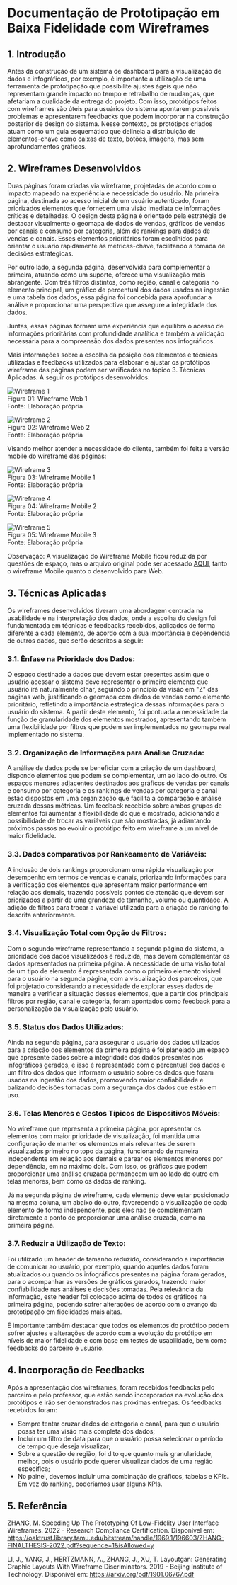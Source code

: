 # Documentação de Prototipação em Baixa Fidelidade com Wireframes

## 1. Introdução

Antes da construção de um sistema de dashboard para a visualização de dados e infográficos, por exemplo, é importante a utilização de uma ferramenta de prototipação que possibilite ajustes ágeis que não representam grande impacto no tempo e retrabalho de mudanças, que afetariam a qualidade da entrega do projeto. Com isso, protótipos feitos com wireframes são úteis para usuários do sistema apontarem possíveis problemas e apresentarem feedbacks que podem incorporar na construção posterior de design do sistema. Nesse contexto, os protótipos criados atuam como um guia esquemático que delineia a distribuição de elementos-chave como caixas de texto, botões, imagens, mas sem aprofundamentos gráficos.

## 2. Wireframes Desenvolvidos

Duas páginas foram criadas via wireframe, projetadas de acordo com o impacto mapeado na experiência e necessidade do usuário. Na primeira página, destinada ao acesso inicial de um usuário autenticado, foram priorizados elementos que fornecem uma visão imediata de informações críticas e detalhadas. O design desta página é orientado pela estratégia de destacar visualmente o geomapa de dados de vendas, gráficos de vendas por canais e consumo por categoria, além de rankings para dados de vendas e canais. Esses elementos prioritários foram escolhidos para orientar o usuário rapidamente às métricas-chave, facilitando a tomada de decisões estratégicas.

Por outro lado, a segunda página, desenvolvida para complementar a primeira, atuando como um suporte, oferece uma visualização mais abrangente. Com três filtros distintos, como região, canal e categoria no elemento principal, um gráfico de percentual dos dados usados na ingestão e uma tabela dos dados, essa página foi concebida para aprofundar a análise e proporcionar uma perspectiva que assegure a integridade dos dados. 

Juntas, essas páginas formam uma experiência que equilibra o acesso de informações prioritárias com profundidade analítica e também a validação necessária para a compreensão dos dados presentes nos infográficos. 

Mais informações sobre a escolha da posição dos elementos e técnicas utilizadas e feedbacks utilizados para elaborar e ajustar os protótipos wireframe das páginas podem ser verificados no tópico 3. Técnicas Aplicadas. A seguir os protótipos desenvolvidos:

![Wireframe 1](https://github.com/2023M8T4Inteli/grupo4/blob/dev/assets/Wireframe_Web1.png) <br>
Figura 01: Wireframe Web 1  <br>
Fonte: Elaboração própria

![Wireframe 2](https://github.com/2023M8T4Inteli/grupo4/blob/dev/assets/Wireframe_Web2.png) <br>
Figura 02: Wireframe Web 2  <br>
Fonte: Elaboração própria

Visando melhor atender a necessidade do cliente, também foi feita a versão mobile do wireframe das páginas:

![Wireframe 3](https://github.com/2023M8T4Inteli/grupo4/blob/dev/assets/Wireframe_Mobile1.png) <br>
Figura 03: Wireframe Mobile 1  <br>
Fonte: Elaboração própria

![Wireframe 4](https://github.com/2023M8T4Inteli/grupo4/blob/dev/assets/Wireframe_Mobile2.png) <br>
Figura 04: Wireframe Mobile 2  <br>
Fonte: Elaboração própria

![Wireframe 5](https://github.com/2023M8T4Inteli/grupo4/blob/dev/assets/Wireframe_Mobile3.png) <br>
Figura 05: Wireframe Mobile 3  <br>
Fonte: Elaboração própria

Observação: A visualização do Wireframe Mobile ficou reduzida por questões de espaço, mas o arquivo original pode ser acessado [AQUI](https://app.moqups.com/InJEUgJ6Sd2CN11iqjJgNt2xtHRaTV99/view/page/a7f76f924), tanto o wireframe Mobile quanto o desenvolvido para Web.

## 3. Técnicas Aplicadas

Os wireframes desenvolvidos tiveram uma abordagem centrada na usabilidade e na interpretação dos dados, onde a escolha do design foi fundamentada em técnicas e feedbacks recebidos, aplicados de forma diferente a cada elemento, de acordo com a sua importância e dependência de outros dados, que serão descritos a seguir:

### 3.1. Ênfase na Prioridade dos Dados:
O espaço destinado a dados que devem estar presentes assim que o usuário acessar o sistema deve representar o primeiro elemento que usuário irá naturalmente olhar, seguindo o princípio da visão em "Z" das páginas web, justificando o geomapa com dados de vendas como elemento prioritário, refletindo a importância estratégica dessas informações para o usuário do sistema. 
A partir deste elemento, foi pontuada a necessidade da função de granularidade dos elementos mostrados, apresentando também uma flexibilidade por filtros que podem ser implementados no geomapa real implementado no sistema.

### 3.2. Organização de Informações para Análise Cruzada:
A análise de dados pode se beneficiar com a criação de um dashboard, dispondo elementos que podem se complementar, um ao lado do outro. Os espaços menores adjacentes destinados aos gráficos de vendas por canais e consumo por categoria e os rankings de vendas por categoria e canal estão dispostos em uma organização que facilita a comparação e análise cruzada dessas métricas. 
Um feedback recebido sobre ambos grupos de elementos foi aumentar a flexibilidade do que é mostrado, adicionando a possibilidade de trocar as variáveis que são mostradas, já adiantando próximos passos ao evoluir o protótipo feito em wireframe a um nível de maior fidelidade. 

### 3.3. Dados comparativos por Rankeamento de Variáveis:
A inclusão de dois rankings proporcionam uma rápida visualização por desempenho em termos de vendas e canais, priorizando informações para a verificação dos elementos que apresentam maior performance em relação aos demais, trazendo possíveis pontos de atenção que devem ser priorizados a partir de uma grandeza de tamanho, volume ou quantidade.
A adição de filtros para trocar a variável utilizada para a criação do ranking foi descrita anteriormente.

### 3.4. Visualização Total com Opção de Filtros:
Com o segundo wireframe representando a segunda página do sistema, a prioridade dos dados visualizados é reduzida, mas devem complementar os dados apresentados na primeira página. A necessidade de uma visão total de um tipo de elemento é representada como o primeiro elemento visível para o usuário na segunda página, com a visualização dos parceiros, que foi projetado considerando a necessidade de explorar esses dados de maneira a verificar a situação desses elementos, que a partir dos principais filtros por região, canal e categoria, foram apontados como feedback para a personalização da visualização pelo usuário.

### 3.5. Status dos Dados Utilizados:
Ainda na segunda página, para assegurar o usuário dos dados utilizados para a criação dos elementos da primeira página é foi planejado um espaço que apresente dados sobre a integridade dos dados presentes nos infográficos gerados, e isso é representado com o percentual dos dados e um filtro dos dados que informam o usuário sobre os dados que foram usados na ingestão dos dados, promovendo maior confiabilidade e balizando decisões tomadas com a segurança dos dados que estão em uso.

### 3.6. Telas Menores e Gestos Típicos de Dispositivos Móveis:
No wireframe que representa a primeira página, por apresentar os elementos com maior prioridade de visualização, foi mantida uma configuração de manter os elementos mais relevantes de serem visualizados primeiro no topo da página, funcionando de maneira independente em relação aos demais e parear os elementos menores por dependência, em no máximo dois. Com isso, os gráficos que podem proporcionar uma análise cruzada permanecem um ao lado do outro em telas menores, bem como os dados de ranking.

Já na segunda página de wireframe, cada elemento deve estar posicionado na mesma coluna, um abaixo do outro, favorecendo a visualização de cada elemento de forma independente, pois eles não se complementam diretamente a ponto de proporcionar uma análise cruzada, como na primeira página.

### 3.7. Reduzir a Utilização de Texto:
Foi utilizado um header de tamanho reduzido, considerando a importância de comunicar ao usuário, por exemplo, quando aqueles dados foram atualizados ou quando os infográficos presentes na página foram gerados, para o acompanhar as versões de gráficos gerados, trazendo maior confiabilidade nas análises e decisões tomadas. Pela relevância da informação, este header foi colocado acima de todos os gráficos na primeira página, podendo sofrer alterações de acordo com o avanço da prototipação em fidelidades mais altas.

É importante também destacar que todos os elementos do protótipo podem sofrer ajustes e alterações de acordo com a evolução do protótipo em níveis de maior fidelidade e com base em testes de usabilidade, bem como feedbacks do parceiro e usuário.

## 4. Incorporação de Feedbacks
Após a apresentação dos wireframes, foram recebidos feedbacks pelo parceiro e pelo professor, que estão sendo incorporados na evolução dos protótipos e irão ser demonstrados nas próximas entregas. Os feedbacks recebidos foram:
- Sempre tentar cruzar dados de categoria e canal, para que o usuário possa ter uma visão mais completa dos dados;
- Incluir um filtro de data para que o usuário possa selecionar o período de tempo que deseja visualizar;
- Sobre a questão de região, foi dito que quanto mais granularidade, melhor, pois o usuário pode querer visualizar dados de uma região específica;
- No painel, devemos incluir uma combinação de gráficos, tabelas e KPIs. Em vez do ranking, poderíamos usar alguns KPIs.

## 5. Referência

ZHANG, M. Speeding Up The Prototyping Of Low-Fidelity User Interface Wireframes. 2022 - Research Compliance Certification. Disponível em: https://oaktrust.library.tamu.edu/bitstream/handle/1969.1/196603/ZHANG-FINALTHESIS-2022.pdf?sequence=1&isAllowed=y

LI, J., YANG, J., HERTZMANN, A., ZHANG, J., XU, T. Layoutgan: Generating Graphic Layouts With Wireframe Discriminators. 2019 - Beijing Institute of Technology. Disponível em: https://arxiv.org/pdf/1901.06767.pdf
